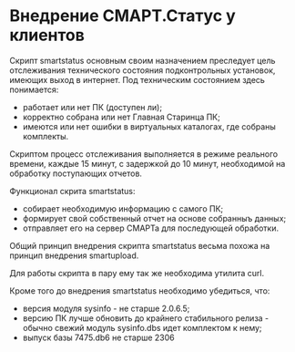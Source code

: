 # Внедрение СМАРТ.Статус у клиентов

Скрипт smartstatus основным своим назначением преследует цель отслеживания технического состояния подконтрольных установок, имеющих выход в интернет.
Под техническим состоянием здесь понимается:
- работает или нет ПК (доступен ли);
- корректно собрана или нет Главная Старинца ПК;
- имеются или нет ошибки в виртуальных каталогах, где собраны комплекты.

Скриптом процесс отслеживания выполняется в режиме реального времени, каждые 15 минут, с задержкой до 10 минут, необходимой на обработку поступающих отчетов.

Функционал скрита smartstatus:
- собирает необходимую информацию с самого ПК; 
- формирует свой собственный отчет на основе собранныъ данных;
- отправляет его на сервер СМАРТа для последующей обработки.

Общий принцип внедрения скрипта smartstatus весьма похожа на принцип внедрения smartupload.

Для работы скрипта в пару ему так же необходима утилита curl.

Кроме того до внедрения smartstatus необходимо убедиться, что: 
- версия модуля sysinfo - не старше 2.0.6.5; 
- версию ПК лучше обновить до крайнего стабильного релиза - обычно свежий модуль sysinfo.dbs идет комплектом к нему;
- выпуск базы 7475.db6 не старше 2306

